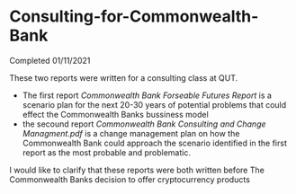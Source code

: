 # Consulting-for-Commonwealth-Bank
Completed 01/11/2021

These two reports were written for a consulting class at QUT.  
- The first report _Commonwealth Bank Forseable Futures Report_ is a scenario plan for the next 20-30 years of potential problems that could effect the Commonwealth Banks bussiness model
- the secound report _Commonwealth Bank Consulting and Change Managment.pdf_ is a change management plan on how the Commonwealth Bank could approach the scenario identified in the first report as the most probable and problematic.

I would like to clarify that these reports were both written before The Commonwealth Banks decision to offer cryptocurrency products

